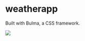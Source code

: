 # weatherapp
Built with Bulma, a CSS framework.

<div>
  <img src="https://i.ibb.co/0BCFwZJ/Screenshot-2023-12-11-at-07-53-58-Weather-app.png" />
</div>
